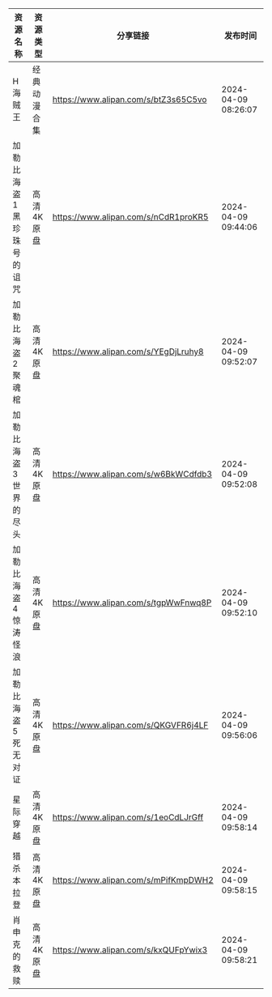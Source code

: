 | 资源名称          | 资源类型   | 分享链接                                 | 发布时间                |
| ------------- | ------ | ------------------------------------ | ------------------- |
| H海贼王          | 经典动漫合集 | https://www.alipan.com/s/btZ3s65C5vo | 2024-04-09 08:26:07 |
| 加勒比海盗1黑珍珠号的诅咒 | 高清4K原盘 | https://www.alipan.com/s/nCdR1proKR5 | 2024-04-09 09:44:06 |
| 加勒比海盗2聚魂棺     | 高清4K原盘 | https://www.alipan.com/s/YEgDjLruhy8 | 2024-04-09 09:52:07 |
| 加勒比海盗3世界的尽头   | 高清4K原盘 | https://www.alipan.com/s/w6BkWCdfdb3 | 2024-04-09 09:52:08 |
| 加勒比海盗4惊涛怪浪    | 高清4K原盘 | https://www.alipan.com/s/tgpWwFnwq8P | 2024-04-09 09:52:10 |
| 加勒比海盗5死无对证    | 高清4K原盘 | https://www.alipan.com/s/QKGVFR6j4LF | 2024-04-09 09:56:06 |
| 星际穿越          | 高清4K原盘 | https://www.alipan.com/s/1eoCdLJrGff | 2024-04-09 09:58:14 |
| 猎杀本拉登         | 高清4K原盘 | https://www.alipan.com/s/mPifKmpDWH2 | 2024-04-09 09:58:15 |
| 肖申克的救赎        | 高清4K原盘 | https://www.alipan.com/s/kxQUFpYwix3 | 2024-04-09 09:58:21 |
